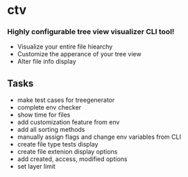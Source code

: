 # ctv

### Highly configurable tree view visualizer CLI tool!

- Visualize your entire file hiearchy
- Customize the apperance of your tree view
- Alter file info display


## Tasks
- make test cases for treegenerator
- complete env checker
- show time for files
- add customization feature from env
- add all sorting methods
- manually assign flags and change env variables from CLI
- create file type tests display
- create file extenion display options
- add created, access, modified options
- set layer limit 
